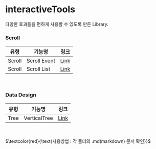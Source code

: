 # interactiveTools

다양한 효과들을 편하게 사용할 수 있도록 만든 Library.
<br/>

### Scroll
|유형|기능명|링크|
|---|---|---|
|Scroll|Scroll Event|[Link](https://github.com/Mitty0719/interactiveTools/tree/main/scroll/scrollEvent)|
|Scroll|Scroll List|[Link](https://github.com/Mitty0719/interactiveTools/tree/main/scroll/scrollList)|
<br/>

### Data Design
|유형|기능명|링크|
|---|---|---|
|Tree|VerticalTree|[Link](https://github.com/Mitty0719/interactiveTools/tree/main/dataDesign/verticalTree)|

<br/>

$`\textcolor{red}{\text{사용방법 : 각 폴더의 .md(markdown) 문서 확인}}`$ 
